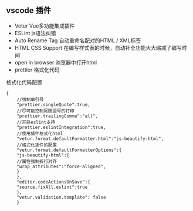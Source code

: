 ## vscode 插件

- Vetur  Vue多功能集成插件
- ESLint js语法纠错
- Auto Rename Tag  自动重命名配对的HTML / XML标签
- HTML CSS Support   在编写样式表的时候，自动补全功能大大缩减了编写时间
- open in browser  浏览器中打开html
- prettier  格式化代码



格式化代码配置

```
{
    //强制单引号
    "prettier.singleQuote":true,
    //尽可能控制尾随逗号的打印
    "prettier.trailingComma":"all",
    //开启eslint支持
    "prettier.eslintIntegration":true,
    //使用插件格式化html
    "vetur.format.defaultFormatter.html":"js-beautify-html",
    //格式化插件的配置
    "vetur.format.defaultFormatterOptions":{
    "js-beautify-html":{
    //属性强制折行对齐
    "wrap_attributes":"force-aligned",
    }
    },
    "editor.codeActionsOnSave":{
    "source.fixAll.eslint":true
    },
    "vetur.validation.template": false
    }
```

